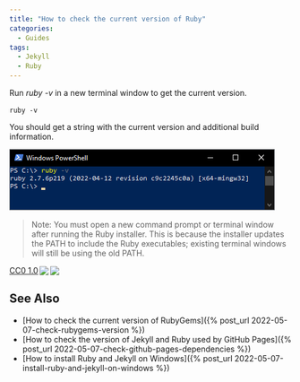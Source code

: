 ```yaml
---
title: "How to check the current version of Ruby"
categories:
  - Guides
tags:
  - Jekyll
  - Ruby
---
```


Run *ruby -v* in a new terminal window to get the current version.

    ruby -v

You should get a string with the current version and additional build information.

![A screenshot of a PowerShell window showing the output of the ruby -v command](/assets/images/2022/2022-05-07-check-ruby-version/ruby-version-in-powershell.png)

> Note: You must open a new command prompt or terminal window after running the Ruby installer. This is because the installer updates the PATH to include the Ruby executables; existing terminal windows will still be using the old PATH.

<p xmlns:cc="http://creativecommons.org/ns#" xmlns:dct="http://purl.org/dc/terms/"><a href="http://creativecommons.org/publicdomain/zero/1.0?ref=chooser-v1" target="_blank" rel="license noopener noreferrer" style="display:inline-block;">CC0 1.0<img style="height:22px!important;margin-left:3px;vertical-align:text-bottom;" src="https://mirrors.creativecommons.org/presskit/icons/cc.svg?ref=chooser-v1"><img style="height:22px!important;margin-left:3px;vertical-align:text-bottom;" src="https://mirrors.creativecommons.org/presskit/icons/zero.svg?ref=chooser-v1"></a></p>

## See Also 

* [How to check the current version of RubyGems]({% post_url 2022-05-07-check-rubygems-version %})
* [How to check the version of Jekyll and Ruby used by GitHub Pages]({% post_url 2022-05-07-check-github-pages-dependencies %})
* [How to install Ruby and Jekyll on Windows]({% post_url 2022-05-07-install-ruby-and-jekyll-on-windows %})
